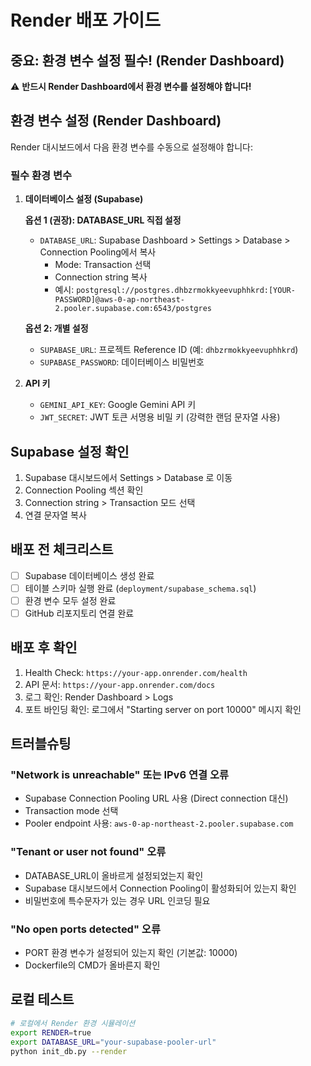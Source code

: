 # Render 배포 가이드

## 중요: 환경 변수 설정 필수! (Render Dashboard)

⚠️ **반드시 Render Dashboard에서 환경 변수를 설정해야 합니다!**

## 환경 변수 설정 (Render Dashboard)

Render 대시보드에서 다음 환경 변수를 수동으로 설정해야 합니다:

### 필수 환경 변수

1. **데이터베이스 설정 (Supabase)**

   **옵션 1 (권장): DATABASE_URL 직접 설정**
   - `DATABASE_URL`: Supabase Dashboard > Settings > Database > Connection Pooling에서 복사
     - Mode: Transaction 선택
     - Connection string 복사
     - 예시: `postgresql://postgres.dhbzrmokkyeevuphhkrd:[YOUR-PASSWORD]@aws-0-ap-northeast-2.pooler.supabase.com:6543/postgres`
   
   **옵션 2: 개별 설정**
   - `SUPABASE_URL`: 프로젝트 Reference ID (예: `dhbzrmokkyeevuphhkrd`)
   - `SUPABASE_PASSWORD`: 데이터베이스 비밀번호

2. **API 키**
   - `GEMINI_API_KEY`: Google Gemini API 키
   - `JWT_SECRET`: JWT 토큰 서명용 비밀 키 (강력한 랜덤 문자열 사용)

## Supabase 설정 확인

1. Supabase 대시보드에서 Settings > Database 로 이동
2. Connection Pooling 섹션 확인
3. Connection string > Transaction 모드 선택
4. 연결 문자열 복사

## 배포 전 체크리스트

- [ ] Supabase 데이터베이스 생성 완료
- [ ] 테이블 스키마 실행 완료 (`deployment/supabase_schema.sql`)
- [ ] 환경 변수 모두 설정 완료
- [ ] GitHub 리포지토리 연결 완료

## 배포 후 확인

1. Health Check: `https://your-app.onrender.com/health`
2. API 문서: `https://your-app.onrender.com/docs`
3. 로그 확인: Render Dashboard > Logs
4. 포트 바인딩 확인: 로그에서 "Starting server on port 10000" 메시지 확인

## 트러블슈팅

### "Network is unreachable" 또는 IPv6 연결 오류
- Supabase Connection Pooling URL 사용 (Direct connection 대신)
- Transaction mode 선택
- Pooler endpoint 사용: `aws-0-ap-northeast-2.pooler.supabase.com`

### "Tenant or user not found" 오류
- DATABASE_URL이 올바르게 설정되었는지 확인
- Supabase 대시보드에서 Connection Pooling이 활성화되어 있는지 확인
- 비밀번호에 특수문자가 있는 경우 URL 인코딩 필요

### "No open ports detected" 오류
- PORT 환경 변수가 설정되어 있는지 확인 (기본값: 10000)
- Dockerfile의 CMD가 올바른지 확인

## 로컬 테스트

```bash
# 로컬에서 Render 환경 시뮬레이션
export RENDER=true
export DATABASE_URL="your-supabase-pooler-url"
python init_db.py --render
```